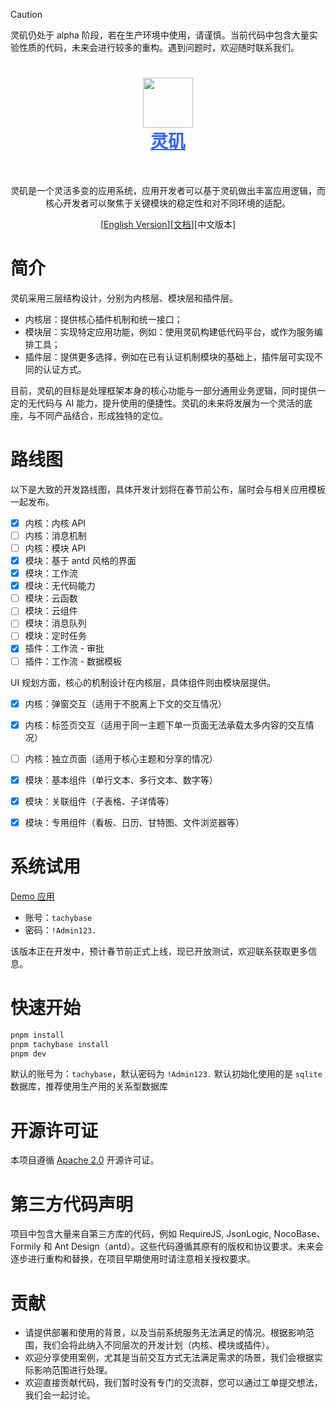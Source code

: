 > [!CAUTION]
> 灵矶仍处于 alpha 阶段，若在生产环境中使用，请谨慎。当前代码中包含大量实验性质的代码，未来会进行较多的重构。遇到问题时，欢迎随时联系我们。

<h1 align="center" style="border-bottom: none">
    <div>
        <a style="color:#36f" href="https://www.tachybase.com">
            <img src="https://tachybase-1321007335.cos.ap-shanghai.myqcloud.com/3733d6bd0a3376a93ba6180b32194369.png" width="80" />
            <br>
            灵矶
        </a>
    </div>
</h1>

<br>

<p align="center">
  灵矶是一个灵活多变的应用系统，应用开发者可以基于灵矶做出丰富应用逻辑，而核心开发者可以聚焦于关键模块的稳定性和对不同环境的适配。
</p>
<p align="center">
  [<a href="./README.md">English Version</a>][<a href="https://tachybase.org">文档</a>][中文版本]
</p>

# 简介

灵矶采用三层结构设计，分别为内核层、模块层和插件层。

- 内核层：提供核心插件机制和统一接口；
- 模块层：实现特定应用功能，例如：使用灵矶构建低代码平台，或作为服务编排工具；
- 插件层：提供更多选择，例如在已有认证机制模块的基础上，插件层可实现不同的认证方式。

目前，灵矶的目标是处理框架本身的核心功能与一部分通用业务逻辑，同时提供一定的无代码与 AI 能力，提升使用的便捷性。灵矶的未来将发展为一个灵活的底座，与不同产品结合，形成独特的定位。

# 路线图

以下是大致的开发路线图，具体开发计划将在春节前公布，届时会与相关应用模板一起发布。

- [x] 内核：内核 API
- [ ] 内核：消息机制
- [ ] 内核：模块 API
- [x] 模块：基于 antd 风格的界面
- [x] 模块：工作流
- [x] 模块：无代码能力
- [ ] 模块：云函数
- [ ] 模块：云组件
- [ ] 模块：消息队列
- [ ] 模块：定时任务
- [x] 插件：工作流 - 审批
- [ ] 插件：工作流 - 数据模板

UI 规划方面，核心的机制设计在内核层，具体组件则由模块层提供。

- [x] 内核：弹窗交互（适用于不脱离上下文的交互情况）
- [x] 内核：标签页交互（适用于同一主题下单一页面无法承载太多内容的交互情况）
- [ ] 内核：独立页面（适用于核心主题和分享的情况）
- [x] 模块：基本组件（单行文本、多行文本、数字等）
- [x] 模块：关联组件（子表格、子详情等）
- [x] 模块：专用组件（看板、日历、甘特图、文件浏览器等）


# 系统试用

[Demo 应用](https://demos.tachybase.com/admin/628sp6la1mw) 

- 账号：`tachybase` 
- 密码：`!Admin123.`

该版本正在开发中，预计春节前正式上线，现已开放测试，欢迎联系获取更多信息。

# 快速开始

```bash 
pnpm install
pnpm tachybase install
pnpm dev
```

默认的账号为：`tachybase`，默认密码为 `!Admin123.`
默认初始化使用的是 `sqlite` 数据库，推荐使用生产用的关系型数据库

# 开源许可证

本项目遵循  [Apache 2.0](LICENSE) 开源许可证。

# 第三方代码声明

项目中包含大量来自第三方库的代码，例如 RequireJS, JsonLogic, NocoBase、Formily 和 Ant Design（antd）。这些代码遵循其原有的版权和协议要求。未来会逐步进行重构和替换，在项目早期使用时请注意相关授权要求。

# 贡献

- 请提供部署和使用的背景，以及当前系统服务无法满足的情况。根据影响范围，我们会将此纳入不同层次的开发计划（内核、模块或插件）。
- 欢迎分享使用案例，尤其是当前交互方式无法满足需求的场景，我们会根据实际影响范围进行处理。
- 欢迎直接贡献代码，我们暂时没有专门的交流群，您可以通过工单提交想法，我们会一起讨论。
